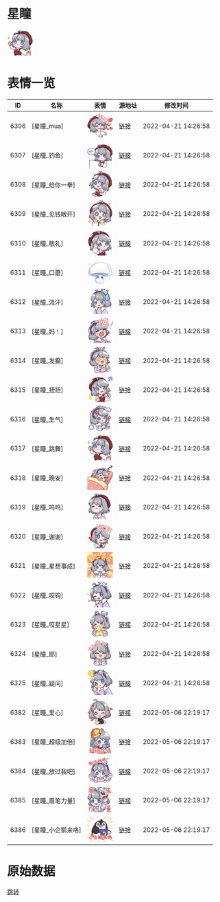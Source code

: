 # 星瞳

<img src="./cover.png" height="60" alt="cover" />

# 表情一览

|ID|名称|表情|源地址|修改时间|
|----|----|----|----|----|
|6306|[星瞳_mua]|<img src="./pic/006306_%5B星瞳_mua%5D.png" height="60" alt="mua"/>|[链接](http://i0.hdslb.com/bfs/emote/ab1eb117113efb20a7e5462a04c290c93de61d02.png)|2022-04-21 14:26:58|
|6307|[星瞳_钓鱼]|<img src="./pic/006307_%5B星瞳_钓鱼%5D.png" height="60" alt="钓鱼"/>|[链接](http://i0.hdslb.com/bfs/emote/80ed5ce00a5347117119ceb4ea5faa8ddb020c68.png)|2022-04-21 14:26:58|
|6308|[星瞳_给你一拳]|<img src="./pic/006308_%5B星瞳_给你一拳%5D.png" height="60" alt="给你一拳"/>|[链接](http://i0.hdslb.com/bfs/emote/19116db253b69f12a8f0ee7c913eacc2b2054964.png)|2022-04-21 14:26:58|
|6309|[星瞳_见钱眼开]|<img src="./pic/006309_%5B星瞳_见钱眼开%5D.png" height="60" alt="见钱眼开"/>|[链接](http://i0.hdslb.com/bfs/emote/82f02ac6fbaf2eae35982a8f1d9acefd0d548e0b.png)|2022-04-21 14:26:58|
|6310|[星瞳_敬礼]|<img src="./pic/006310_%5B星瞳_敬礼%5D.png" height="60" alt="敬礼"/>|[链接](http://i0.hdslb.com/bfs/emote/6982a9fd418b05cfd2d3cfd0d2ab6de4ac6ee1b4.png)|2022-04-21 14:26:58|
|6311|[星瞳_口蘑]|<img src="./pic/006311_%5B星瞳_口蘑%5D.png" height="60" alt="口蘑"/>|[链接](http://i0.hdslb.com/bfs/emote/0aca95f3d6404c58df8314ae11930aebae93df4e.png)|2022-04-21 14:26:58|
|6312|[星瞳_流汗]|<img src="./pic/006312_%5B星瞳_流汗%5D.png" height="60" alt="流汗"/>|[链接](http://i0.hdslb.com/bfs/emote/1ad85a8dd67fae02936ceb60558d2c67cb830402.png)|2022-04-21 14:26:58|
|6313|[星瞳_妈！]|<img src="./pic/006313_%5B星瞳_妈！%5D.png" height="60" alt="妈！"/>|[链接](http://i0.hdslb.com/bfs/emote/1bcaa2e1e290152961798b9be114ff70650883ae.png)|2022-04-21 14:26:58|
|6314|[星瞳_发癫]|<img src="./pic/006314_%5B星瞳_发癫%5D.png" height="60" alt="发癫"/>|[链接](http://i0.hdslb.com/bfs/emote/37363f0290356bd47b99b4228dd67f5ec7a09b02.png)|2022-04-21 14:26:58|
|6315|[星瞳_扭扭]|<img src="./pic/006315_%5B星瞳_扭扭%5D.png" height="60" alt="扭扭"/>|[链接](http://i0.hdslb.com/bfs/emote/69badafb8d2f962e593390bac8840b4a808f0e7b.png)|2022-04-21 14:26:58|
|6316|[星瞳_生气]|<img src="./pic/006316_%5B星瞳_生气%5D.png" height="60" alt="生气"/>|[链接](http://i0.hdslb.com/bfs/emote/a8fafea677d4a55098e75771b3c365c4be3fb7ff.png)|2022-04-21 14:26:58|
|6317|[星瞳_跳舞]|<img src="./pic/006317_%5B星瞳_跳舞%5D.png" height="60" alt="跳舞"/>|[链接](http://i0.hdslb.com/bfs/emote/21e18957e8cefe71c9693cfc0fcbfbfda3d5bd79.png)|2022-04-21 14:26:58|
|6318|[星瞳_晚安]|<img src="./pic/006318_%5B星瞳_晚安%5D.png" height="60" alt="晚安"/>|[链接](http://i0.hdslb.com/bfs/emote/dbb9cb544aac6f62da11d9687d36ce54509fbd0c.png)|2022-04-21 14:26:58|
|6319|[星瞳_呜呜]|<img src="./pic/006319_%5B星瞳_呜呜%5D.png" height="60" alt="呜呜"/>|[链接](http://i0.hdslb.com/bfs/emote/c9f2f5a5ca243e714af10a61eef4a2b3129d0a5f.png)|2022-04-21 14:26:58|
|6320|[星瞳_谢谢]|<img src="./pic/006320_%5B星瞳_谢谢%5D.png" height="60" alt="谢谢"/>|[链接](http://i0.hdslb.com/bfs/emote/117c0761531935ac048b8c072fb28ed4b8f74195.png)|2022-04-21 14:26:58|
|6321|[星瞳_星想事成]|<img src="./pic/006321_%5B星瞳_星想事成%5D.png" height="60" alt="星想事成"/>|[链接](http://i0.hdslb.com/bfs/emote/23dcbf6168d8befa79856764d1a4036662786063.png)|2022-04-21 14:26:58|
|6322|[星瞳_咬钩]|<img src="./pic/006322_%5B星瞳_咬钩%5D.png" height="60" alt="咬钩"/>|[链接](http://i0.hdslb.com/bfs/emote/020c5037c5c0535f960e29de11c171ebcd79fc23.png)|2022-04-21 14:26:58|
|6323|[星瞳_咬星星]|<img src="./pic/006323_%5B星瞳_咬星星%5D.png" height="60" alt="咬星星"/>|[链接](http://i0.hdslb.com/bfs/emote/c2e2d7e744b473ced15b5368eb52d8e4b920f830.png)|2022-04-21 14:26:58|
|6324|[星瞳_耶]|<img src="./pic/006324_%5B星瞳_耶%5D.png" height="60" alt="耶"/>|[链接](http://i0.hdslb.com/bfs/emote/90f2431e5d5e1e9b84ee52d9f7e8d520c3ee1ac3.png)|2022-04-21 14:26:58|
|6325|[星瞳_疑问]|<img src="./pic/006325_%5B星瞳_疑问%5D.png" height="60" alt="疑问"/>|[链接](http://i0.hdslb.com/bfs/emote/ee09e48eed97ba79ac2b04d3436c755869e0dd55.png)|2022-04-21 14:26:58|
|6382|[星瞳_爱心]|<img src="./pic/006382_%5B星瞳_爱心%5D.png" height="60" alt="爱心"/>|[链接](http://i0.hdslb.com/bfs/emote/f3cb38c28e70c0ad1980c2c0479fbb1ac0e33e84.png)|2022-05-06 22:19:17|
|6383|[星瞳_超级加倍]|<img src="./pic/006383_%5B星瞳_超级加倍%5D.png" height="60" alt="超级加倍"/>|[链接](http://i0.hdslb.com/bfs/emote/a8b0fab4545296b64e1241cf2c0ce62ae1312002.png)|2022-05-06 22:19:17|
|6384|[星瞳_放过我吧]|<img src="./pic/006384_%5B星瞳_放过我吧%5D.png" height="60" alt="放过我吧"/>|[链接](http://i0.hdslb.com/bfs/emote/5950e0386732e6411cecb2288fac7cdb85034ef1.png)|2022-05-06 22:19:17|
|6385|[星瞳_眉笔力量]|<img src="./pic/006385_%5B星瞳_眉笔力量%5D.png" height="60" alt="眉笔力量"/>|[链接](http://i0.hdslb.com/bfs/emote/60feafca35243616e3e9bfc47f0bb131f18fc493.png)|2022-05-06 22:19:17|
|6386|[星瞳_小企鹅来咯]|<img src="./pic/006386_%5B星瞳_小企鹅来咯%5D.png" height="60" alt="小企鹅来咯"/>|[链接](http://i0.hdslb.com/bfs/emote/66b84b650dba4a03cb35bdb54b815a3452637354.png)|2022-05-06 22:19:17|

# 原始数据

[跳转](./raw.json)

